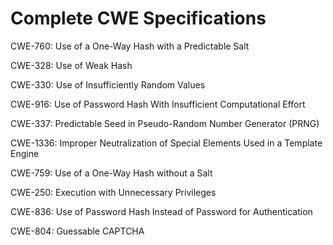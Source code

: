 

# Complete CWE Specifications

CWE-760: Use of a One-Way Hash with a Predictable Salt

CWE-328: Use of Weak Hash

CWE-330: Use of Insufficiently Random Values

CWE-916: Use of Password Hash With Insufficient Computational Effort

CWE-337: Predictable Seed in Pseudo-Random Number Generator (PRNG)

CWE-1336: Improper Neutralization of Special Elements Used in a Template Engine

CWE-759: Use of a One-Way Hash without a Salt

CWE-250: Execution with Unnecessary Privileges

CWE-836: Use of Password Hash Instead of Password for Authentication

CWE-804: Guessable CAPTCHA